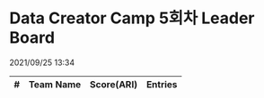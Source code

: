 # Data Creator Camp 5회차 Leader Board
2021/09/25 13:34

|#|Team Name|Score(ARI)|Entries|  
|:---:|:---:|:---:|:---:|  
